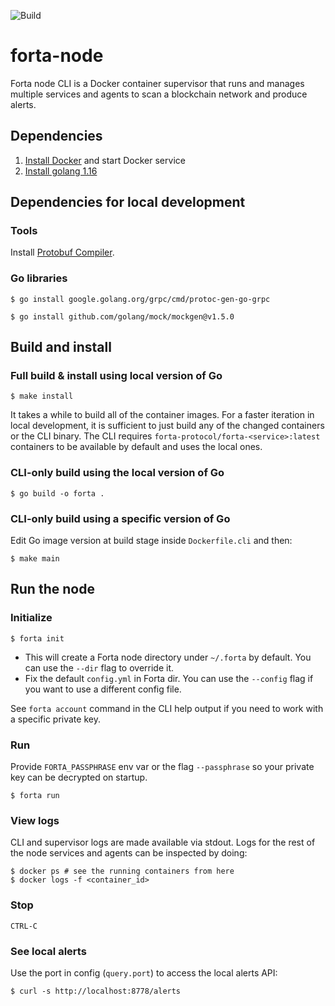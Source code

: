 ![Build](https://github.com/forta-protocol/forta-node/actions/workflows/release-codedeploy-dev.yml/badge.svg)

# forta-node

Forta node CLI is a Docker container supervisor that runs and manages multiple services and
agents to scan a blockchain network and produce alerts.

## Dependencies

1. [Install Docker](https://docs.docker.com/get-docker/) and start Docker service
2. [Install golang 1.16](https://golang.org/doc/install)

## Dependencies for local development

### Tools

Install [Protobuf Compiler](https://grpc.io/docs/protoc-installation/).

### Go libraries

```shell
$ go install google.golang.org/grpc/cmd/protoc-gen-go-grpc 
```
```shell 
$ go install github.com/golang/mock/mockgen@v1.5.0
```

## Build and install

### Full build & install using local version of Go

```shell
$ make install
```

It takes a while to build all of the container images. For a faster iteration in local development,
it is sufficient to just build any of the changed containers or the CLI binary. The CLI requires
`forta-protocol/forta-<service>:latest` containers to be available by default and uses the local ones.

### CLI-only build using the local version of Go

```shell
$ go build -o forta .
```

### CLI-only build using a specific version of Go

Edit Go image version at build stage inside `Dockerfile.cli` and then:

```shell
$ make main
```

## Run the node

### Initialize

```shell
$ forta init
```

- This will create a Forta node directory under `~/.forta` by default. You can use the `--dir` flag
to override it.
- Fix the default `config.yml` in Forta dir. You can use the `--config` flag if you want to use a different config file.

See `forta account` command in the CLI help output if you need to work with a specific private key.

### Run

Provide `FORTA_PASSPHRASE` env var or the flag `--passphrase` so your private key can be decrypted on startup.

```shell
$ forta run
```

### View logs

CLI and supervisor logs are made available via stdout. Logs for the rest of the node services and
agents can be inspected by doing:

```shell
$ docker ps # see the running containers from here
$ docker logs -f <container_id>
```

### Stop

```
CTRL-C
```

### See local alerts

Use the port in config (`query.port`) to access the local alerts API:


```shell
$ curl -s http://localhost:8778/alerts
```
